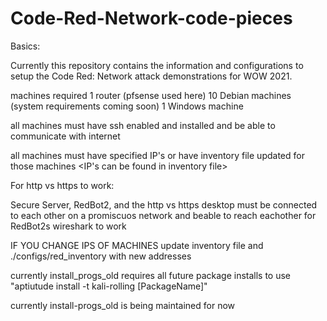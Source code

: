 # Code-Red-Network-code-pieces

Basics:

Currently this repository contains the information and configurations to setup the Code Red: Network attack
 demonstrations for WOW 2021.

machines required
1 router (pfsense used here)
10 Debian machines (system requirements coming soon)
1 Windows machine

all machines must have ssh enabled and installed and be able to communicate with internet

all machines must have specified IP's or have inventory file updated for those machines
<IP's can be found in inventory file>

For http vs https to work:

Secure Server, RedBot2, and the http vs https desktop must be connected to each other on a
 promiscuos network and beable to reach eachother for RedBot2s wireshark to work  



IF YOU CHANGE IPS OF MACHINES
update inventory file and ./configs/red_inventory with new addresses

currently install_progs_old requires all future package installs to use "aptiutude install -t kali-rolling
 [PackageName]"

currently install-progs_old is being maintained for now

